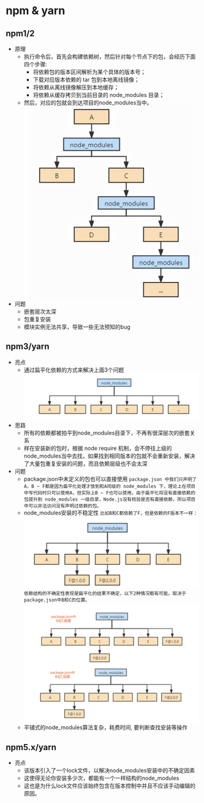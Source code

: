 # npm & yarn
## npm1/2
- 原理
    - 执行命令后，首先会构建依赖树，然后针对每个节点下的包，会经历下面四个步骤:
        - 将依赖包的版本区间解析为某个具体的版本号；
        - 下载对应版本依赖的 tar 包到本地离线镜像；
        - 将依赖从离线镜像解压到本地缓存；
        - 将依赖从缓存拷贝到当前目录的 node_modules 目录；
    - 然后，对应的包就会到达项目的node_modules当中。
    ![树形结构图](./img_npm_001.png)
- 问题
    - 嵌套层次太深
    - 包重复安装
    - 模块实例无法共享，导致一些无法预知的bug
## npm3/yarn
- 亮点
    - 通过扁平化依赖的方式来解决上面3个问题
    ![](./img_npm_002.png)
- 思路
    - 所有的依赖都被拍平到node_modules目录下，不再有很深层次的嵌套关系
    - 样在安装新的包时，根据 node require 机制，会不停往上级的node_modules当中去找，如果找到相同版本的包就不会重新安装，解决了大量包重复安装的问题，而且依赖层级也不会太深
- 问题
    - package.json中未定义的包也可以直接使用
    `
    package.json 中我们只声明了A，B ~ F都是因为扁平化处理才放到和A同级的 node_modules 下，理论上在项目中写代码时只可以使用A，但实际上B ~ F也可以使用，由于扁平化将没有直接依赖的包提升到 node_modules 一级目录，Node.js没有校验是否有直接依赖，所以项目中可以非法访问没有声明过依赖的包。
    `
    - node_modules安装的不稳定性
    `比如B和C都依赖了F，但是依赖的F版本不一样：`
    ![](./img_npm_003.png)
    `依赖结构的不确定性表现是扁平化的结果不确定，以下2种情况都有可能，取决于package.json中B和C的位置。`
    ![](./img_npm_004.png)
    - 平铺式的node_modules算法复杂，耗费时间, 要判断查找安装等操作
## npm5.x/yarn
- 亮点
    - 该版本引入了一个lock文件，以解决node_modules安装中的不确定因素
    - 这使得无论你安装多少次，都能有一个一样结构的node_modules
    - 这也是为什么lock文件应该始终包含在版本控制中并且不应该手动编辑的原因。
